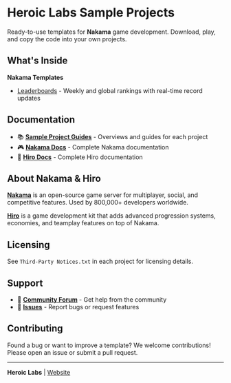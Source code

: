 # Heroic Labs Sample Projects

Ready-to-use templates for **Nakama** game development. Download, play, and copy the code into your own projects.

## What's Inside

**Nakama Templates**

- [Leaderboards](./UnityNakamaLeaderboards/) - Weekly and global rankings with real-time record updates

## Documentation

- 📚 **[Sample Project Guides](https://heroiclabs.com/docs/sample-projects)** - Overviews and guides for each project
- 🎮 **[Nakama Docs](https://heroiclabs.com/docs/nakama/)** - Complete Nakama documentation
- 🚀 **[Hiro Docs](https://heroiclabs.com/docs/hiro/)** - Complete Hiro documentation

## About Nakama & Hiro

**[Nakama](https://heroiclabs.com/nakama/)** is an open-source game server for multiplayer, social, and competitive features. Used by 800,000+ developers worldwide.

**[Hiro](https://heroiclabs.com/hiro/)** is a game development kit that adds advanced progression systems, economies, and teamplay features on top of Nakama.

## Licensing

See `Third-Party Notices.txt` in each project for licensing details.

## Support

- 💬 **[Community Forum](https://forum.heroiclabs.com/)** - Get help from the community
- 🐛 **[Issues](https://github.com/heroiclabs/sample-projects/issues)** - Report bugs or request features

## Contributing

Found a bug or want to improve a template? We welcome contributions! Please open an issue or submit a pull request.

---

**Heroic Labs** | [Website](https://heroiclabs.com/)
